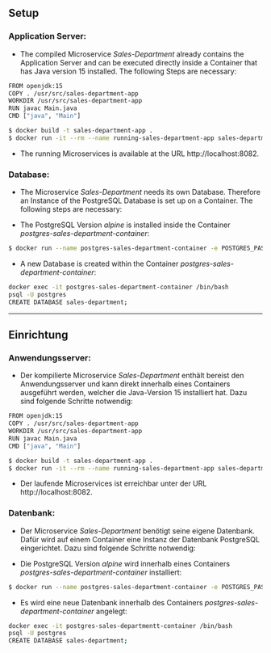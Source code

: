 ## Setup

### Application Server:
* The compiled Microservice *Sales-Department* already contains the Application Server and can be executed directly inside a Container that has Java version 15 installed. The following Steps are necessary:

```sh
FROM openjdk:15
COPY . /usr/src/sales-department-app
WORKDIR /usr/src/sales-department-app
RUN javac Main.java
CMD ["java", "Main"]
```

```sh
$ docker build -t sales-department-app .
$ docker run -it --rm --name running-sales-department-app sales-department-app
```

* The running Microservices is available at the URL http://localhost:8082.

### Database:

* The Microservice *Sales-Department* needs its own Database. Therefore an Instance of the PostgreSQL Database is set up on a Container. The following steps are necessary:

* The PostgreSQL Version *alpine* is installed inside the Container *postgres-sales-department-container*:

```sh
$ docker run --name postgres-sales-department-container -e POSTGRES_PASSWORD=sales-department -d -p 5434:5432 postgres:alpine
```

* A new Database is created within the Container *postgres-sales-department-container*:

```sh
docker exec -it postgres-sales-department-container /bin/bash
psql -U postgres
CREATE DATABASE sales-department;
```
___

## Einrichtung
### Anwendungsserver:

* Der kompilierte Microservice *Sales-Department* enthält bereist den Anwendungsserver und kann direkt innerhalb eines Containers ausgeführt werden, welcher die Java-Version 15 installiert hat. Dazu sind folgende Schritte notwendig:

```sh
FROM openjdk:15
COPY . /usr/src/sales-department-app
WORKDIR /usr/src/sales-department-app
RUN javac Main.java
CMD ["java", "Main"]
```

```sh
$ docker build -t sales-department-app .
$ docker run -it --rm --name running-sales-department-app sales-department-app
```

* Der laufende Microservices ist erreichbar unter der URL http://localhost:8082.

### Datenbank:

* Der Microservice *Sales-Department* benötigt seine eigene Datenbank. Dafür wird auf einem Container eine Instanz der Datenbank PostgreSQL eingerichtet. Dazu sind folgende Schritte notwendig:

* Die PostgreSQL Version *alpine* wird innerhalb eines Containers *postgres-sales-department-container* installiert:

```sh
$ docker run --name postgres-sales-department-container -e POSTGRES_PASSWORD=sales-department -d -p 5434:5432 postgres:alpine
```

* Es wird eine neue Datenbank innerhalb des Containers *postgres-sales-department-container* angelegt:

```sh
docker exec -it postgres-sales-departmentt-container /bin/bash
psql -U postgres
CREATE DATABASE sales-department;
```
